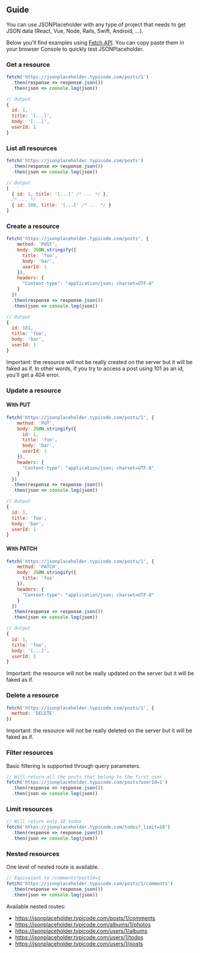 <main>

## Guide

You can use JSONPlaceholder with any type of project that needs to get JSON data (React, Vue, Node, Rails, Swift, Android, ...).

Below you'll find examples using [Fetch API](https://developer.mozilla.org/en-US/docs/Web/API/Fetch_API). You can copy paste them in your browser Console to quickly test JSONPlaceholder.

### Get a resource

```js
fetch('https://jsonplaceholder.typicode.com/posts/1')
  .then(response => response.json())
  .then(json => console.log(json))

// Output
{
  id: 1,
  title: '[...]',
  body: '[...]',
  userId: 1
}
```

<div id="codefund"><!-- fallback content --></div>
<script src="https://app.codefund.io/properties/338/funder.js" async="async"></script>

### List all resources

```js
fetch('https://jsonplaceholder.typicode.com/posts')
  .then(response => response.json())
  .then(json => console.log(json))

// Output
[
  { id: 1, title: '[...]' /* ... */ },
  /* ... */
  { id: 100, title: '[...]' /* ... */ }
]
```

### Create a resource

```js
fetch('https://jsonplaceholder.typicode.com/posts', {
    method: 'POST',
    body: JSON.stringify({
      title: 'foo',
      body: 'bar',
      userId: 1
    }),
    headers: {
      "Content-type": "application/json; charset=UTF-8"
    }
  })
  .then(response => response.json())
  .then(json => console.log(json))

// Output
{
  id: 101,
  title: 'foo',
  body: 'bar',
  userId: 1
}
```

Important: the resource will not be really created on the server but it will be faked as if. In other words, if you try to access a post using 101 as an id, you'll get a 404 error.

### Update a resource

#### With PUT

```js
fetch('https://jsonplaceholder.typicode.com/posts/1', {
    method: 'PUT',
    body: JSON.stringify({
      id: 1,
      title: 'foo',
      body: 'bar',
      userId: 1
    }),
    headers: {
      "Content-type": "application/json; charset=UTF-8"
    }
  })
  .then(response => response.json())
  .then(json => console.log(json))

// Output
{
  id: 1,
  title: 'foo',
  body: 'bar',
  userId: 1
}
```

#### With PATCH

```js
fetch('https://jsonplaceholder.typicode.com/posts/1', {
    method: 'PATCH',
    body: JSON.stringify({
      title: 'foo'
    }),
    headers: {
      "Content-type": "application/json; charset=UTF-8"
    }
  })
  .then(response => response.json())
  .then(json => console.log(json))

// Output
{
  id: 1,
  title: 'foo',
  body: '[...]',
  userId: 1
}
```

Important: the resource will not be really updated on the server but it will be faked as if. 

### Delete a resource

```js
fetch('https://jsonplaceholder.typicode.com/posts/1', {
  method: 'DELETE'
})
```

Important: the resource will not be really deleted on the server but it will be faked as if. 

### Filter resources

Basic filtering is supported through query parameters.

```js
// Will return all the posts that belong to the first user
fetch('https://jsonplaceholder.typicode.com/posts?userId=1')
  .then(response => response.json())
  .then(json => console.log(json))
```

### Limit resources

```js
// Will return only 10 todos
fetch('https://jsonplaceholder.typicode.com/todos?_limit=10')
  .then(response => response.json())
  .then(json => console.log(json))
```

### Nested resources

One level of nested route is available.

```js
// Equivalent to /comments?postId=1
fetch('https://jsonplaceholder.typicode.com/posts/1/comments')
  .then(response => response.json())
  .then(json => console.log(json))
```

Available nested routes:

* https://jsonplaceholder.typicode.com/posts/1/comments
* https://jsonplaceholder.typicode.com/albums/1/photos
* https://jsonplaceholder.typicode.com/users/1/albums
* https://jsonplaceholder.typicode.com/users/1/todos
* https://jsonplaceholder.typicode.com/users/1/posts

</main>
